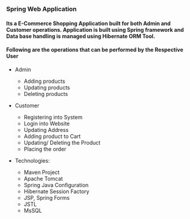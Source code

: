 ### Spring Web Application
#### Its a E-Commerce Shopping Application built for both Admin and Customer operations. Application is built using Spring framework and Data base handling is managed using Hibernate ORM Tool.
#### Following are the operations that can be performed by the Respective User
* Admin
  * Adding products
  * Updating products
  * Deleting products
* Customer
  * Registering into System
  * Login into Website
  * Updating Address
  * Adding product to Cart
  * Updating/ Deleting the Product
  * Placing the order

* Technologies: 
  * Maven Project
  * Apache Tomcat
  * Spring Java Configuration
  * Hibernate Session Factory
  * JSP, Spring Forms
  * JSTL 
  * MsSQL
